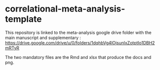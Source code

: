 # correlational-meta-analysis-template
This repository is linked to the meta-analysis google drive folder with the main manuscript and supplementary : https://drive.google.com/drive/u/0/folders/1dqhbVg4lOjsunlxZotptIo1DBH2mRTyR

The two mandatory files are the Rmd and xlsx that produce the docs and png. 
